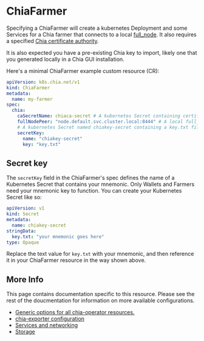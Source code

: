 # ChiaFarmer

Specifying a ChiaFarmer will create a kubernetes Deployment and some Services for a Chia farmer that connects to a local [full_node](chianode.md). It also requires a specified [Chia certificate authority](chiaca.md).

It is also expected you have a pre-existing Chia key to import, likely one that you generated locally in a Chia GUI installation.

Here's a minimal ChiaFarmer example custom resource (CR):

```yaml
apiVersion: k8s.chia.net/v1
kind: ChiaFarmer
metadata:
  name: my-farmer
spec:
  chia:
    caSecretName: chiaca-secret # A kubernetes Secret containing certificate authority files
    fullNodePeer: "node.default.svc.cluster.local:8444" # A local full_node using kubernetes DNS names
    # A kubernetes Secret named chiakey-secret containing a key.txt file with your mnemonic key
    secretKey:
      name: "chiakey-secret"
      key: "key.txt"
```

## Secret key

The `secretKey` field in the ChiaFarmer's spec defines the name of a Kubernetes Secret that contains your mnemonic. Only Wallets and Farmers need your mnemonic key to function. You can create your Kubernetes Secret like so:

```yaml
apiVersion: v1
kind: Secret
metadata:
  name: chiakey-secret
stringData:
  key.txt: "your mnemonic goes here"
type: Opaque
```

Replace the text value for `key.txt` with your mnemonic, and then reference it in your ChiaFarmer resource in the way shown above.

## More Info

This page contains documentation specific to this resource. Please see the rest of the doucmentation for information on more available configurations.

* [Generic options for all chia-operator resources.](all.md)
* [chia-exporter configuration](chia-exporter.md)
* [Services and networking](services-networking.md)
* [Storage](storage.md)
